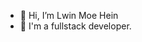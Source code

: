 - 👋 Hi, I’m Lwin Moe Hein
- 👀 I'm a fullstack developer.

<!---
lwinmoehein/lwinmoehein is a ✨ special ✨ repository because its `README.md` (this file) appears on your GitHub profile.
You can click the Preview link to take a look at your changes.
--->
